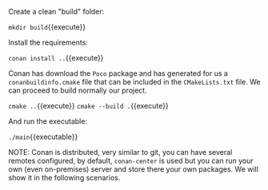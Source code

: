 Create a clean "build" folder:

`mkdir build`{{execute}}


Install the requirements:

`conan install ..`{{execute}}


Conan has download the ``Poco`` package and has generated for us a ``conanbuildinfo.cmake`` file that
can be included in the ``CMakeLists.txt`` file.
We can proceed to build normally our project.


`cmake ..`{{execute}}
`cmake --build .`{{execute}}

And run the executable:

`./main`{{executable}}


NOTE: Conan is distributed, very similar to git, you can have several remotes configured, by default, `conan-center` 
is used but you can run your own (even on-premises) server and store there your own packages.
We will show it in the following scenarios.


